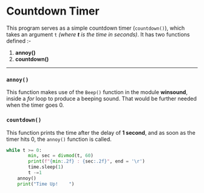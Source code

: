 # Countdown Timer 
This program serves as a simple countdown timer (`countdown()`), which takes an argument `t` _(where **t** is the time in seconds)_. 
It has two functions defined :-
1. **annoy()**
2. **countdown()**
<hr>

### `annoy()`
This function makes use of the `Beep()` function in the module **winsound**, inside a *for* loop to produce a beeping sound. That would be further needed when the timer goes 0.

### `countdown()`
This function prints the time after the delay of **1 second**, and as soon as the timer hits 0, the `annoy()` function is called.

```py
while t >= 0:
        min, sec = divmod(t, 60)
        print(f"{min:.2f} : {sec:.2f}", end = '\r')
        time.sleep(1)
        t -=1
    annoy()
    print("Time Up!    ")
```
